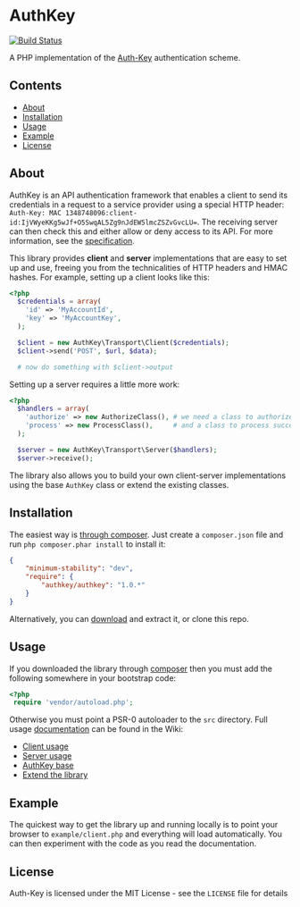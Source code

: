 # AuthKey

[![Build Status](https://secure.travis-ci.org/johnstevenson/authkey.png)](http://travis-ci.org/johnstevenson/authkey)

A PHP implementation of the [Auth-Key][Auth-Key] authentication scheme.

## Contents
* [About](#About)
* [Installation](#Installation)
* [Usage](#Usage)
* [Example](#Example)
* [License](#License)


<a name="About"></a>
## About

AuthKey is an API authentication framework that enables a client to send its credentials in a request to a service provider using a special HTTP header: `Auth-Key: MAC 1348748096:client-id:IjVWyeKKg5wJf+O5SwqAL5Zg9nJdEW5lmcZSZvGvcLU=`. The receiving server can then check this and either allow or deny access to its API. For more information, see the [specification][Auth-Key].

This library provides **client** and **server** implementations that are easy to set up and use, freeing you from the technicalities of HTTP headers and HMAC hashes. For example, setting up a client looks like this:

```php
<?php
  $credentials = array(
    'id' => 'MyAccountId',
    'key' => 'MyAccountKey',
  );

  $client = new AuthKey\Transport\Client($credentials);
  $client->send('POST', $url, $data);

  # now do something with $client->output
```

Setting up a server requires a little more work:

```php
<?php
  $handlers = array(
    'authorize' => new AuthorizeClass(), # we need a class to authorize the client
    'process' => new ProcessClass(),     # and a class to process successful requests
  );

  $server = new AuthKey\Transport\Server($handlers);
  $server->receive();
```

The library also allows you to build your own client-server implementations using the base `AuthKey` class or extend the existing classes.

<a name="Installation"></a>
## Installation
The easiest way is [through composer][composer]. Just create a `composer.json` file and run `php composer.phar install` to install it:

```json
{
    "minimum-stability": "dev",
    "require": {
        "authkey/authkey": "1.0.*"
    }
}
```

Alternatively, you can [download][download] and extract it, or clone this repo.

<a name="Usage"></a>
## Usage
If you downloaded the library through [composer][composer] then you must add the following somewhere in your bootstrap code:

```php
<?php
 require 'vendor/autoload.php';
```
Otherwise you must point a PSR-0 autoloader to the `src` directory. Full usage [documentation][wiki] can be found in the Wiki:

* [Client usage][client]
* [Server usage][server]
* [AuthKey base][authkey]
* [Extend the library][extending]

<a name="Example"></a>
## Example
The quickest way to get the library up and running locally is to point your browser to `example/client.php` and everything will load automatically. You can then experiment with the code as you read the documentation.

<a name="License"></a>
## License

Auth-Key is licensed under the MIT License - see the `LICENSE` file for details


  [Auth-Key]: https://github.com/johnstevenson/authkey/wiki/Auth-Key-Specification
  [composer]: http://getcomposer.org
  [download]: https://github.com/johnstevenson/authkey/downloads
  [wiki]:https://github.com/johnstevenson/authkey/wiki/Home
  [client]:https://github.com/johnstevenson/authkey/wiki/Client-Usage
  [server]:https://github.com/johnstevenson/authkey/wiki/Server-Usage
  [authkey]:https://github.com/johnstevenson/authkey/wiki/AuthKey-Base
  [extending]:https://github.com/johnstevenson/authkey/wiki/Extending


